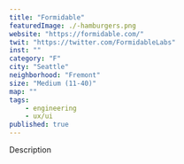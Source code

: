 ```yaml
---
title: "Formidable"
featuredImage: ./-hamburgers.png
website: "https://formidable.com/"
twit: "https://twitter.com/FormidableLabs"
inst: ""
category: "F"
city: "Seattle"
neighborhood: "Fremont"
size: "Medium (11-40)"
map: ""
tags:
    - engineering
    - ux/ui
published: true
---
```


Description
